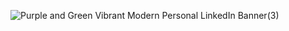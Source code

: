 ![Purple and Green Vibrant Modern Personal LinkedIn Banner(3)](https://github.com/user-attachments/assets/15eda446-4e86-480b-a3e5-0865d3496441)
